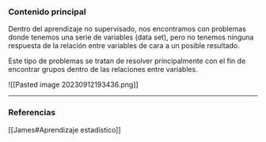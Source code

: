 ### Contenido principal

Dentro del aprendizaje no supervisado, nos encontramos con problemas donde tenemos una serie de variables (data set), pero no tenemos ninguna respuesta de la relación entre variables de cara a un posible resultado.

Este tipo de problemas se tratan de resolver principalmente con el fin de encontrar grupos dentro de las relaciones entre variables.

![[Pasted image 20230912193436.png]]


--- 
### Referencias
[[James#Aprendizaje estadístico]]